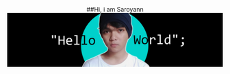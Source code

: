<div align="center">
##Hi, i am Saroyann
</div>


<img src="https://raw.githubusercontent.com/Saroyann/Saroyann/main/img/buat%20readme.jpg">

